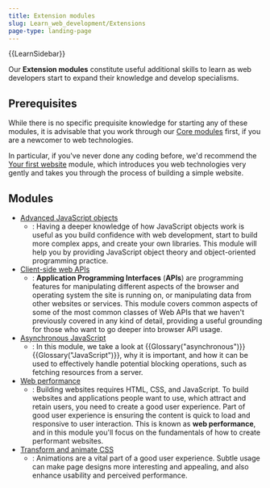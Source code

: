 ```yaml
---
title: Extension modules
slug: Learn_web_development/Extensions
page-type: landing-page
---
```


{{LearnSidebar}}

Our **Extension modules** constitute useful additional skills to learn as web developers start to expand their knowledge and develop specialisms.

## Prerequisites

While there is no specific prequisite knowledge for starting any of these modules, it is advisable that you work through our [Core modules](/en-US/docs/Learn_web_development/Core) first, if you are a newcomer to web technologies. 

In particular, if you've never done any coding before, we'd recommend the [Your first website](/en-US/docs/Learn_web_development/Getting_started/Your_first_website) module, which introduces you web technologies very gently and takes you through the process of building a simple website.

## Modules

- [Advanced JavaScript objects](/en-US/docs/Learn_web_development/Extensions/Advanced_JavaScript_objects)
  - : Having a deeper knowledge of how JavaScript objects work is useful as you build confidence with web development, start to build more complex apps, and create your own libraries. This module will help you by providing JavaScript object theory and object-oriented programming practice.
- [Client-side web APIs](/en-US/docs/Learn_web_development/Extensions/Client-side_APIs)
  - : **Application Programming Interfaces** (**APIs**) are programming features for manipulating different aspects of the browser and operating system the site is running on, or manipulating data from other websites or services. This module covers common aspects of some of the most common classes of Web APIs that we haven't previously covered in any kind of detail, providing a useful grounding for those who want to go deeper into browser API usage.
- [Asynchronous JavaScript](/en-US/docs/Learn_web_development/Extensions/Async_JS)
  - : In this module, we take a look at {{Glossary("asynchronous")}} {{Glossary("JavaScript")}}, why it is important, and how it can be used to effectively handle potential blocking operations, such as fetching resources from a server.
- [Web performance](/en-US/docs/Learn_web_development/Extensions/Performance)
  - : Building websites requires HTML, CSS, and JavaScript. To build websites and applications people want to use, which attract and retain users, you need to create a good user experience. Part of good user experience is ensuring the content is quick to load and responsive to user interaction. This is known as **web performance**, and in this module you'll focus on the fundamentals of how to create performant websites.
- [Transform and animate CSS](/en-US/docs/Learn_web_development/Extensions/Transform_animate)
  - : Animations are a vital part of a good user experience. Subtle usage can make page designs more interesting and appealing, and also enhance usability and perceived performance.
